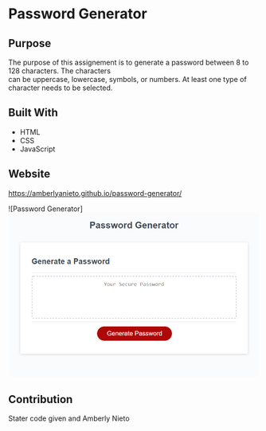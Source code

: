 # Password Generator

## Purpose
The purpose of this assignement is to generate a password between 8 to 128 characters.  The characters  
can be uppercase, lowercase, symbols, or numbers.  At least one type of character needs to be selected.

## Built With
* HTML
* CSS
* JavaScript

## Website 
https://amberlyanieto.github.io/password-generator/

![Password Generator]<img src="./Assets/Images/password-img.png">
## Contribution
Stater code given and Amberly Nieto
